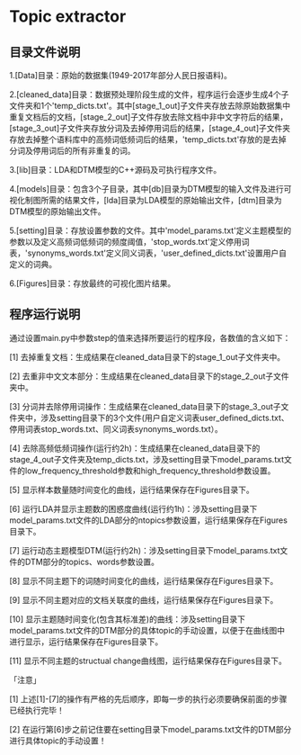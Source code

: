 # Topic extractor


## 目录文件说明

1.[Data]目录：原始的数据集(1949-2017年部分人民日报语料)。

2.[cleaned_data]目录：数据预处理阶段生成的文件，程序运行会逐步生成4个子文件夹和1个'temp_dicts.txt'。其中[stage_1_out]子文件夹存放去除原始数据集中重复文档后的文档，[stage_2_out]子文件存放去除文档中非中文字符后的结果，[stage_3_out]子文件夹存放分词及去掉停用词后的结果，[stage_4_out]子文件夹存放去掉整个语料库中的高频词低频词后的结果，'temp_dicts.txt'存放的是去掉分词及停用词后的所有非重复的词。

3.[lib]目录：LDA和DTM模型的C++源码及可执行程序文件。

4.[models]目录：包含3个子目录，其中[db]目录为DTM模型的输入文件及进行可视化制图所需的结果文件，[lda]目录为LDA模型的原始输出文件，[dtm]目录为DTM模型的原始输出文件。

5.[setting]目录：存放设置参数的文件。其中'model_params.txt'定义主题模型的参数以及定义高频词低频词的频度阈值，'stop_words.txt'定义停用词表，'synonyms_words.txt'定义同义词表，'user_defined_dicts.txt'设置用户自定义的词典。

6.[Figures]目录：存放最终的可视化图片结果。

## 程序运行说明

通过设置main.py中参数step的值来选择所要运行的程序段，各数值的含义如下：

[1] 去掉重复文档：生成结果在cleaned_data目录下的stage_1_out子文件夹中。

[2] 去重非中文文本部分：生成结果在cleaned_data目录下的stage_2_out子文件夹中。

[3] 分词并去除停用词操作：生成结果在cleaned_data目录下的stage_3_out子文件夹中，涉及setting目录下的3个文件(用户自定义词表user_defined_dicts.txt、停用词表stop_words.txt、同义词表synonyms_words.txt）。

[4] 去除高频低频词操作(运行约2h)：生成结果在cleaned_data目录下的stage_4_out子文件夹及temp_dicts.txt，涉及setting目录下model_params.txt文件的low_frequency_threshold参数和high_frequency_threshold参数设置。

[5] 显示样本数量随时间变化的曲线，运行结果保存在Figures目录下。

[6] 运行LDA并显示主题数的困惑度曲线(运行约1h)：涉及setting目录下model_params.txt文件的LDA部分的ntopics参数设置，运行结果保存在Figures目录下。

[7] 运行动态主题模型DTM(运行约2h)：涉及setting目录下model_params.txt文件的DTM部分的topics、words参数设置。

[8] 显示不同主题下的词随时间变化的曲线，运行结果保存在Figures目录下。

[9] 显示不同主题对应的文档关联度的曲线，运行结果保存在Figures目录下。

[10] 显示主题随时间变化(包含其标准差)的曲线：涉及setting目录下model_params.txt文件的DTM部分的具体topic的手动设置，以便于在曲线图中进行显示，运行结果保存在Figures目录下。

[11] 显示不同主题的structual change曲线图，运行结果保存在Figures目录下。

「注意」

[1] 上述[1]-[7]的操作有严格的先后顺序，即每一步的执行必须要确保前面的步骤已经执行完毕！

[2] 在运行第[6]步之前记住要在setting目录下model_params.txt文件的DTM部分进行具体topic的手动设置！
